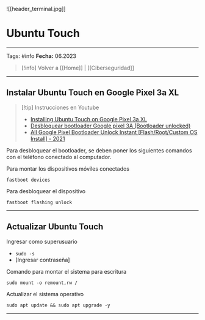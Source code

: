 ![[header_terminal.jpg]]
# Ubuntu Touch

---
Tags: #info
**Fecha:** 06.2023

> [!info] Volver a [[Home]] | [[Ciberseguridad]]

---
## Instalar Ubuntu Touch en Google Pixel 3a XL

>[!tip] Instrucciones en Youtube
>- [Installing Ubuntu Touch on Google Pixel 3a XL](https://www.youtube.com/watch?v=v3nZSKsedr4&ab_channel=Lumpology)
>- [Desbloquear bootloader Google pixel 3A (Bootloader unlocked)](https://www.youtube.com/watch?v=uNET60AYnvw&pp=ygUkZ29vZ2xlIHBpeGVsIDNhIHhsIHVubG9jayBib290bG9hZGVy)
>- [All Google Pixel Bootloader Unlock Instant [Flash/Root/Custom OS Install] - 2021](https://www.youtube.com/watch?v=Px_vJZH5oKU&ab_channel=NUnlocker)

Para desbloquear el bootloader, se deben poner los siguientes comandos con el teléfono conectado al computador. 

Para montar los dispositivos móviles conectados
```
fastboot devices 
```

Para desbloquear el dispositivo
```
fastboot flashing unlock
```

---
## Actualizar Ubuntu Touch

Ingresar como superusuario
  - `sudo -s`
  - [Ingresar contraseña]

Comando para montar el sistema para escritura
```
sudo mount -o remount,rw /
````

Actualizar el sistema operativo
```
sudo apt update && sudo apt upgrade -y
```

---



